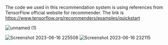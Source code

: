 The code we used in this recommendation system is using references from TensorFlow official website for recommender. The link is https://www.tensorflow.org/recommenders/examples/quickstart

![unnamed (1)](https://github.com/sulthonpriyan/CapstoneProjectTeamC23-PS081/assets/126763511/ccb51afc-0bef-43c1-92a9-173fb2006e52)

![Screenshot 2023-06-16 225508](https://github.com/sulthonpriyan/CapstoneProjectTeamC23-PS081/assets/125824737/ca002f00-bb95-426b-91da-782c6e165589)
![Screenshot 2023-06-16 232115](https://github.com/sulthonpriyan/CapstoneProjectTeamC23-PS081/assets/125824737/312f58d1-ef62-4bf1-8d7a-2368a899c348)
